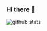 ### Hi there 👋

![github stats](https://github-readme-stats.vercel.app/api?username=josuave&show_icons=true&line_height=30)

